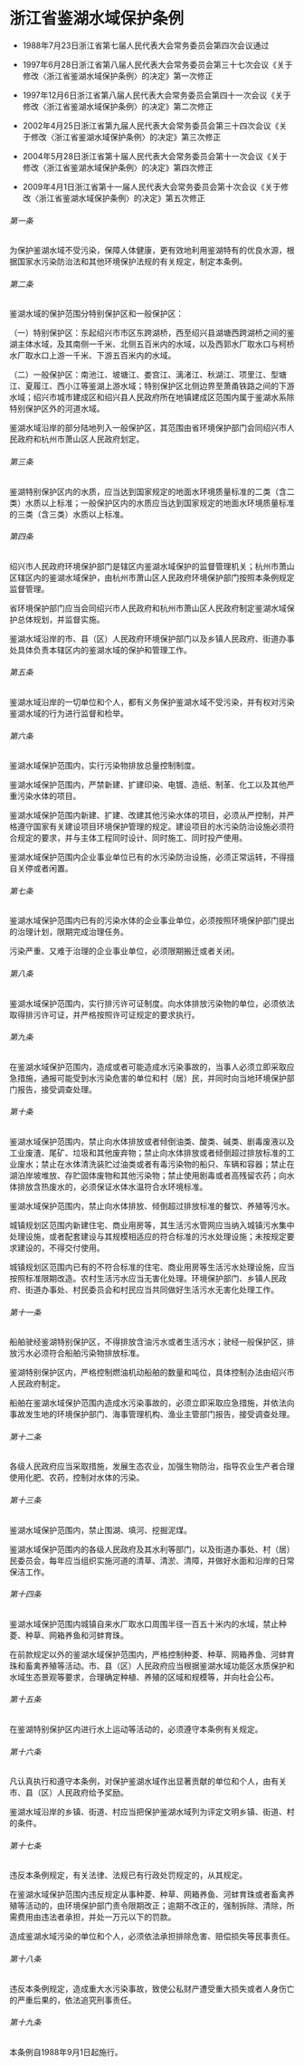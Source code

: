 # 浙江省鉴湖水域保护条例

- 1988年7月23日浙江省第七届人民代表大会常务委员会第四次会议通过

- 1997年6月28日浙江省第八届人民代表大会常务委员会第三十七次会议《关于修改〈浙江省鉴湖水域保护条例〉的决定》第一次修正

- 1997年12月6日浙江省第八届人民代表大会常务委员会第四十一次会议《关于修改〈浙江省鉴湖水域保护条例〉的决定》第二次修正

- 2002年4月25日浙江省第九届人民代表大会常务委员会第三十四次会议《关于修改〈浙江省鉴湖水域保护条例〉的决定》第三次修正

- 2004年5月28日浙江省第十届人民代表大会常务委员会第十一次会议《关于修改〈浙江省鉴湖水域保护条例〉的决定》第四次修正

- 2009年4月1日浙江省第十一届人民代表大会常务委员会第十次会议《关于修改〈浙江省鉴湖水域保护条例〉的决定》第五次修正

<!-- INFO END -->

###### 第一条

为保护鉴湖水域不受污染，保障人体健康，更有效地利用鉴湖特有的优良水源，根据国家水污染防治法和其他环境保护法规的有关规定，制定本条例。

###### 第二条

鉴湖水域的保护范围分特别保护区和一般保护区：

（一）特别保护区：东起绍兴市市区东跨湖桥，西至绍兴县湖塘西跨湖桥之间的鉴湖主体水域，及其南侧一千米、北侧五百米内的水域，以及西郭水厂取水口与柯桥水厂取水口上游一千米、下游五百米内的水域。

（二）一般保护区：南池江、坡塘江、娄宫江、漓渚江、秋湖江、项里江、型塘江、夏履江、西小江等鉴湖上游水域；特别保护区北侧边界至萧甬铁路之间的下游水域；绍兴市城市建成区和绍兴县人民政府所在地镇建成区范围内属于鉴湖水系除特别保护区外的河道水域。

鉴湖水域沿岸的部分陆地列入一般保护区，其范围由省环境保护部门会同绍兴市人民政府和杭州市萧山区人民政府划定。

###### 第三条

鉴湖特别保护区内的水质，应当达到国家规定的地面水环境质量标准的二类（含二类）水质以上标准；一般保护区内的水质应当达到国家规定的地面水环境质量标准的三类（含三类）水质以上标准。

###### 第四条

绍兴市人民政府环境保护部门是辖区内鉴湖水域保护的监督管理机关；杭州市萧山区辖区内的鉴湖水域保护，由杭州市萧山区人民政府环境保护部门按照本条例规定监督管理。

省环境保护部门应当会同绍兴市人民政府和杭州市萧山区人民政府制定鉴湖水域保护总体规划，并监督实施。

鉴湖水域沿岸的市、县（区）人民政府环境保护部门以及乡镇人民政府、街道办事处具体负责本辖区内的鉴湖水域的保护和管理工作。

###### 第五条

鉴湖水域沿岸的一切单位和个人，都有义务保护鉴湖水域不受污染，并有权对污染鉴湖水域的行为进行监督和检举。

###### 第六条

鉴湖水域保护范围内，实行污染物排放总量控制制度。

鉴湖水域保护范围内，严禁新建、扩建印染、电镀、造纸、制革、化工以及其他严重污染水体的项目。

鉴湖水域保护范围内新建、扩建、改建其他污染水体的项目，必须从严控制，并严格遵守国家有关建设项目环境保护管理的规定。建设项目的水污染防治设施必须符合规定的要求，并与主体工程同时设计、同时施工、同时投产使用。

鉴湖水域保护范围内企业事业单位已有的水污染防治设施，必须正常运转，不得擅自关停或者闲置。

###### 第七条

鉴湖水域保护范围内已有的污染水体的企业事业单位，必须按照环境保护部门提出的治理计划，限期完成治理任务。

污染严重、又难于治理的企业事业单位，必须限期搬迁或者关闭。

###### 第八条

鉴湖水域保护范围内，实行排污许可证制度。向水体排放污染物的单位，必须依法取得排污许可证，并严格按照许可证规定的要求执行。

###### 第九条

在鉴湖水域保护范围内，造成或者可能造成水污染事故的，当事人必须立即采取应急措施，通报可能受到水污染危害的单位和村（居）民，并同时向当地环境保护部门报告，接受调查处理。

###### 第十条

鉴湖水域保护范围内，禁止向水体排放或者倾倒油类、酸类、碱类、剧毒废液以及工业废渣、尾矿、垃圾和其他废弃物；禁止向水体排放或者倾倒超过排放标准的工业废水；禁止在水体清洗装贮过油类或者有毒污染物的船只、车辆和容器；禁止在湖泊岸坡堆放、存贮固体废物和其他污染物；禁止使用剧毒或者高残留农药；向水体排放含热废水的，必须保证水体水温符合水环境标准。

鉴湖水域保护范围内，禁止向水体排放、倾倒超过排放标准的餐饮、养殖等污水。

城镇规划区范围内新建住宅、商业用房等，其生活污水管网应当纳入城镇污水集中处理设施，或者配套建设与其规模相适应的符合标准的污水处理设施；未按规定要求建设的，不得交付使用。

城镇规划区范围内已有的不符合标准的住宅、商业用房等生活污水处理设施，应当按照标准限期改造。农村生活污水应当无害化处理。环境保护部门、乡镇人民政府、街道办事处、村民委员会和村民应当共同做好生活污水无害化处理工作。

###### 第十一条

船舶驶经鉴湖特别保护区，不得排放含油污水或者生活污水；驶经一般保护区，排放污水必须符合船舶污染物排放标准。

鉴湖特别保护区内，严格控制燃油机动船舶的数量和吨位，具体控制办法由绍兴市人民政府制定。

船舶在鉴湖水域保护范围内造成水污染事故的，必须立即采取应急措施，并依法向事故发生地的环境保护部门、海事管理机构、渔业主管部门报告，接受调查处理。

###### 第十二条

各级人民政府应当采取措施，发展生态农业，加强生物防治，指导农业生产者合理使用化肥、农药，控制对水体的污染。

###### 第十三条

鉴湖水域保护范围内，禁止围湖、填河、挖掘泥煤。

鉴湖水域保护范围内的各级人民政府及其水利等部门，以及街道办事处、村（居）民委员会，每年应当组织实施河道的清草、清淤、清障，并做好水面和沿岸的日常保洁工作。

###### 第十四条

鉴湖水域保护范围内城镇自来水厂取水口周围半径一百五十米内的水域，禁止种菱、种草、网箱养鱼和河蚌育珠。

在前款规定以外的鉴湖水域保护范围内，严格控制种菱、种草、网箱养鱼、河蚌育珠和畜禽养殖等活动。市、县（区）人民政府应当根据鉴湖水域功能区水质保护和水域生态景观等要求，合理确定种植、养殖的区域和规模等，并向社会公布。

###### 第十五条

在鉴湖特别保护区内进行水上运动等活动的，必须遵守本条例有关规定。

###### 第十六条

凡认真执行和遵守本条例，对保护鉴湖水域作出显著贡献的单位和个人，由有关市、县（区）人民政府给予奖励。

鉴湖水域沿岸的乡镇、街道、村应当把保护鉴湖水域列为评定文明乡镇、街道、村的条件。

###### 第十七条

违反本条例规定，有关法律、法规已有行政处罚规定的，从其规定。

在鉴湖水域保护范围内违反规定从事种菱、种草、网箱养鱼、河蚌育珠或者畜禽养殖等活动的，由环境保护部门责令限期改正；逾期不改正的，强制拆除、清除，所需费用由违法者承担，并处一万元以下的罚款。

造成鉴湖水域污染的单位和个人，必须依法承担排除危害、赔偿损失等民事责任。

###### 第十八条

违反本条例规定，造成重大水污染事故，致使公私财产遭受重大损失或者人身伤亡的严重后果的，依法追究刑事责任。

###### 第十九条

本条例自1988年9月1日起施行。

